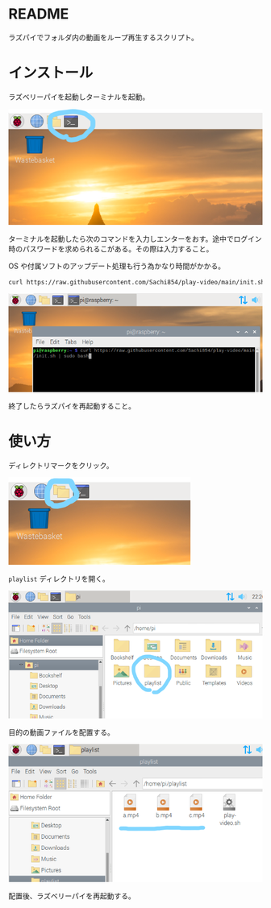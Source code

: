 # README

ラズパイでフォルダ内の動画をループ再生するスクリプト。

# インストール

ラズベリーパイを起動しターミナルを起動。

![](./imgs/a.png)

ターミナルを起動したら次のコマンドを入力しエンターをおす。途中でログイン時のパスワードを求められるこがある。その際は入力すること。

OS や付属ソフトのアップデート処理も行う為かなり時間がかかる。

```bash
curl https://raw.githubusercontent.com/Sachi854/play-video/main/init.sh | bash
```

![](./imgs/b.png)

終了したらラズパイを再起動すること。

# 使い方

ディレクトリマークをクリック。

![](./imgs/c.png)

``playlist`` ディレクトリを開く。

![](./imgs/d.png)

目的の動画ファイルを配置する。

![](./imgs/e.png)

配置後、ラズベリーパイを再起動する。

